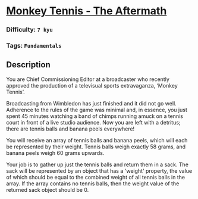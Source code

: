 # [Monkey Tennis - The Aftermath](https://www.codewars.com/kata/5a0c5b3206d5b696940000b8)

### Difficulty: `7 kyu`

### Tags: `Fundamentals`

## Description

You are Chief Commissioning Editor at a broadcaster who recently approved the production of a televisual sports extravaganza, ‘Monkey Tennis’.

Broadcasting from Wimbledon has just finished and it did not go well. Adherence to the rules of the game was minimal and, in essence, you just spent 45 minutes watching a band of chimps running amuck on a tennis court in front of a live studio audience. Now you are left with a detritus; there are tennis balls and banana peels everywhere!

You will receive an array of tennis balls and banana peels, which will each be represented by their weight. Tennis balls weigh exactly 58 grams, and banana peels weigh 60 grams upwards.

Your job is to gather up just the tennis balls and return them in a sack. The sack will be represented by an object that has a 'weight' property, the value of which should be equal to the combined weight of all tennis balls in the array. If the array contains no tennis balls, then the weight value of the returned sack object should be 0.